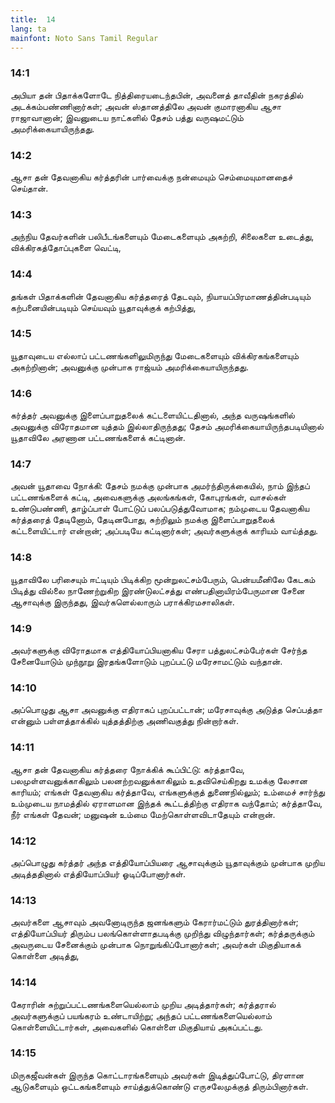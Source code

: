 ```yaml
---
title:  14
lang: ta
mainfont: Noto Sans Tamil Regular
---
```


###  14:1

அபியா தன் பிதாக்களோடே நித்திரையடைந்தபின், அவனைத் தாவீதின் நகரத்தில் அடக்கம்பண்ணினார்கள்; அவன் ஸ்தானத்திலே அவன் குமாரனாகிய ஆசா ராஜாவானான்; இவனுடைய நாட்களில் தேசம் பத்து வருஷமட்டும் அமரிக்கையாயிருந்தது.

###  14:2

ஆசா தன் தேவனாகிய கர்த்தரின் பார்வைக்கு நன்மையும் செம்மையுமானதைச் செய்தான்.

###  14:3

அந்நிய தேவர்களின் பலிபீடங்களையும் மேடைகளையும் அகற்றி, சிலைகளை உடைத்து, விக்கிரகத்தோப்புகளை வெட்டி,

###  14:4

தங்கள் பிதாக்களின் தேவனாகிய கர்த்தரைத் தேடவும், நியாயப்பிரமாணத்தின்படியும் கற்பனையின்படியும் செய்யவும் யூதாவுக்குக் கற்பித்து,

###  14:5

யூதாவுடைய எல்லாப் பட்டணங்களிலுமிருந்து மேடைகளையும் விக்கிரகங்களையும் அகற்றினான்; அவனுக்கு முன்பாக ராஜ்யம் அமரிக்கையாயிருந்தது.

###  14:6

கர்த்தர் அவனுக்கு இளைப்பாறுதலைக் கட்டளையிட்டதினால், அந்த வருஷங்களில் அவனுக்கு விரோதமான யுத்தம் இல்லாதிருந்தது; தேசம் அமரிக்கையாயிருந்தபடியினால் யூதாவிலே அரணான பட்டணங்களைக் கட்டினான்.

###  14:7

அவன் யூதாவை நோக்கி: தேசம் நமக்கு முன்பாக அமர்ந்திருக்கையில், நாம் இந்தப் பட்டணங்களைக் கட்டி, அவைகளுக்கு அலங்கங்கள், கோபுரங்கள், வாசல்கள் உண்டுபண்ணி, தாழ்ப்பாள் போட்டுப் பலப்படுத்துவோமாக; நம்முடைய தேவனாகிய கர்த்தரைத் தேடினோம், தேடினபோது, சுற்றிலும் நமக்கு இளைப்பாறுதலைக் கட்டளையிட்டார் என்றான்; அப்படியே கட்டினார்கள்; அவர்களுக்குக் காரியம் வாய்த்தது.

###  14:8

யூதாவிலே பரிசையும் ஈட்டியும் பிடிக்கிற மூன்றுலட்சம்பேரும், பென்யமீனிலே கேடகம் பிடித்து வில்லை நாணேற்றுகிற இரண்டுலட்சத்து எண்பதினாயிரம்பேருமான சேனை ஆசாவுக்கு இருந்தது, இவர்களெல்லாரும் பராக்கிரமசாலிகள்.

###  14:9

அவர்களுக்கு விரோதமாக எத்தியோப்பியனாகிய சேரா பத்துலட்சம்பேர்கள் சேர்ந்த சேனையோடும் முந்நூறு இரதங்களோடும் புறப்பட்டு மரேசாமட்டும் வந்தான்.

###  14:10

அப்பொழுது ஆசா அவனுக்கு எதிராகப் புறப்பட்டான்; மரேசாவுக்கு அடுத்த செப்பத்தா என்னும் பள்ளத்தாக்கில் யுத்தத்திற்கு அணிவகுத்து நின்றார்கள்.

###  14:11

ஆசா தன் தேவனாகிய கர்த்தரை நோக்கிக் கூப்பிட்டு: கர்த்தாவே, பலமுள்ளவனுக்காகிலும் பலனற்றவனுக்காகிலும் உதவிசெய்கிறது உமக்கு லேசான காரியம்; எங்கள் தேவனாகிய கர்த்தாவே, எங்களுக்குத் துணைநில்லும்; உம்மைச் சார்ந்து உம்முடைய நாமத்தில் ஏராளமான இந்தக் கூட்டத்திற்கு எதிராக வந்தோம்; கர்த்தாவே, நீர் எங்கள் தேவன்; மனுஷன் உம்மை மேற்கொள்ளவிடாதேயும் என்றான்.

###  14:12

அப்பொழுது கர்த்தர் அந்த எத்தியோப்பியரை ஆசாவுக்கும் யூதாவுக்கும் முன்பாக முறிய அடித்ததினால் எத்தியோப்பியர் ஓடிப்போனார்கள்.

###  14:13

அவர்களை ஆசாவும் அவனோடிருந்த ஜனங்களும் கேரார்மட்டும் துரத்தினார்கள்; எத்தியோப்பியர் திரும்ப பலங்கொள்ளாதபடிக்கு முறிந்து விழுந்தார்கள்; கர்த்தருக்கும் அவருடைய சேனைக்கும் முன்பாக நொறுங்கிப்போனார்கள்; அவர்கள் மிகுதியாகக் கொள்ளை அடித்து,

###  14:14

கேராரின் சுற்றுப்பட்டணங்களையெல்லாம் முறிய அடித்தார்கள்; கர்த்தரால் அவர்களுக்குப் பயங்கரம் உண்டாயிற்று; அந்தப் பட்டணங்களையெல்லாம் கொள்ளையிட்டார்கள், அவைகளில் கொள்ளை மிகுதியாய் அகப்பட்டது.

###  14:15

மிருகஜீவன்கள் இருந்த கொட்டாரங்களையும் அவர்கள் இடித்துப்போட்டு, திரளான ஆடுகளையும் ஒட்டகங்களையும் சாய்த்துக்கொண்டு எருசலேமுக்குத் திரும்பினார்கள்.

